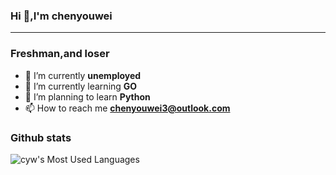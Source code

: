 ### Hi 👋,I'm chenyouwei

-------------------------------------------------------------
### Freshman,and loser
 - 🔭 I’m currently **unemployed**<br>
 - 🌱 I’m currently learning **GO** <br> 
 - 🌴 I’m planning to learn **Python**<br>
 - 📫 How to reach me **chenyouwei3@outlook.com**<br>
 ### Github stats
<!--  ![cyw's Most Used Languages](https://github-readme-stats.vercel.app/api/top-langs/?username=Chenyouwei3langs_count=16&layout=compact&card_width=445)
  -->
![cyw's Most Used Languages](https://github-readme-stats.vercel.app/api/top-langs/?username=Chenyouwei3&layout=compact)
